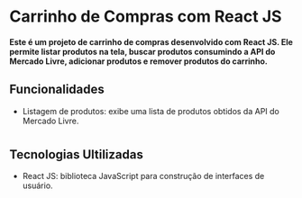# Carrinho de Compras com React JS

#### Este é um projeto de carrinho de compras desenvolvido com React JS. Ele permite listar produtos na tela, buscar produtos consumindo a API do Mercado Livre, adicionar produtos e remover produtos do carrinho.

 <h2> Funcionalidades </h2>

<ul>
  <li>Listagem de produtos: exibe uma lista de produtos obtidos da API do Mercado Livre.</li>
</ul>


 # <h2> Tecnologias Ultilizadas </h2>

<ul>
  <li>React JS: biblioteca JavaScript para construção de interfaces de usuário.</li>
</ul>
